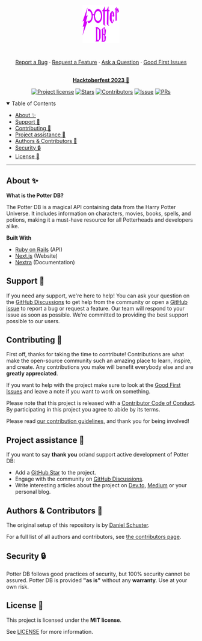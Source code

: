 <div align="center">
  <h1 align="center">
    <a href="https://github.com/danielschuster-muc/potter-db">
      <img src="logo.svg" alt="Logo" width="100" height="100">
    </a>
  </h1>

  <br />
  <a href="https://github.com/danielschuster-muc/potter-db/issues/new?assignees=&labels=bug&template=1_bug_report.yml">Report a Bug</a>
  ·
  <a href="https://github.com/danielschuster-muc/potter-db/issues/new?assignees=&labels=enhancement&template=2_feature_request.yml">Request a Feature</a>
  ·
  <a href="https://github.com/danielschuster-muc/potter-db/discussions">Ask a Question</a>
  ·
  <a href="https://github.com/danielschuster-muc/potter-db/issues?q=is%3Aopen+is%3Aissue+label%3A%22good+first+issue%22">Good First Issues</a>
</div>

<div align="center">
<br />

**[Hacktoberfest 2023 🎃](https://github.com/danielschuster-muc/potter-db/discussions/739)**

[![Project license](https://img.shields.io/github/license/danielschuster-muc/potter-db?style=flat-square)](LICENSE)
[![Stars](https://img.shields.io/github/stars/danielschuster-muc/potter-db?style=flat-square)](https://github.com/danielschuster-muc/potter-db/stargazers)
[![Contributors](https://img.shields.io/github/contributors/danielschuster-muc/potter-db?style=flat-square)](https://github.com/danielschuster-muc/potter-db/graphs/contributors)
[![Issue](https://img.shields.io/github/issues/danielschuster-muc/potter-db?style=flat-square)](https://github.com/danielschuster-muc/potter-db/issues)
[![PRs](https://img.shields.io/github/issues-pr/danielschuster-muc/potter-db?style=flat-square)](https://github.com/danielschuster-muc/potter-db/pulls)

</div>

<details open="open">
<summary>Table of Contents</summary>

- [About ✨](#about-)
- [Support 🙋](#support-)
- [Contributing 💪](#contributing-)
- [Project assistance 🤝](#project-assistance-)
- [Authors & Contributors 👥](#authors-contributors-)
- [Security 🔒](#lock-security-)
- [License 📜](#license-)

</details>

---

## About ✨

**What is the Potter DB?**

The Potter DB is a magical API containing data from the Harry Potter Universe. It includes information on characters, movies, books, spells, and potions, making it a must-have resource for all Potterheads and developers alike.

**Built With**

- [Ruby on Rails](https://rubyonrails.org/) (API)
- [Next.js](https://nextjs.org/) (Website)
- [Nextra](https://nextra.vercel.app/) (Documentation)

## Support 🙋

If you need any support, we're here to help! You can ask your question on the [GitHub Discussions](https://github.com/danielschuster-muc/potter-db/discussions) to get help from the community or open a [GitHub issue](https://github.com/danielschuster-muc/potter-db/issues/new/choose) to report a bug or request a feature. Our team will respond to your issue as soon as possible. We're committed to providing the best support possible to our users.

## Contributing 💪

First off, thanks for taking the time to contribute! Contributions are what make the open-source community such an amazing place to learn, inspire, and create. Any contributions you make will benefit everybody else and are **greatly appreciated**.

If you want to help with the project make sure to look at the [Good First Issues](https://github.com/danielschuster-muc/potter-db/issues?q=is%3Aopen+is%3Aissue+label%3A%22good+first+issue%22) and leave a note if you want to work on something.

Please note that this project is released with a [Contributor Code of Conduct](CODE_OF_CONDUCT.md). By participating in this project you agree to abide by its terms.

Please read [our contribution guidelines](CONTRIBUTING.md), and thank you for being involved!

## Project assistance 🤝

If you want to say **thank you** or/and support active development of Potter DB:

- Add a [GitHub Star](https://github.com/danielschuster-muc/potter-db) to the project.
- Engage with the community on [GitHub Discussions](https://github.com/danielschuster-muc/potter-db/discussions).
- Write interesting articles about the project on [Dev.to](https://dev.to/), [Medium](https://medium.com/) or your personal blog.

## Authors & Contributors 👥

The original setup of this repository is by [Daniel Schuster](https://github.com/danielschuster-muc).

For a full list of all authors and contributors, see [the contributors page](https://github.com/danielschuster-muc/potter-db/contributors).

## Security 🔒

Potter DB follows good practices of security, but 100% security cannot be assured.
Potter DB is provided **"as is"** without any **warranty**. Use at your own risk.

## License 📜

This project is licensed under the **MIT license**.

See [LICENSE](LICENSE) for more information.
